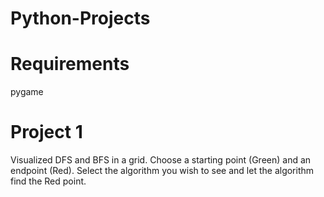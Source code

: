 # Python-Projects

# Requirements
pygame

# Project 1
Visualized DFS and BFS in a grid. 
Choose a starting point (Green) and an endpoint (Red).
Select the algorithm you wish to see and let the algorithm find the Red point.

